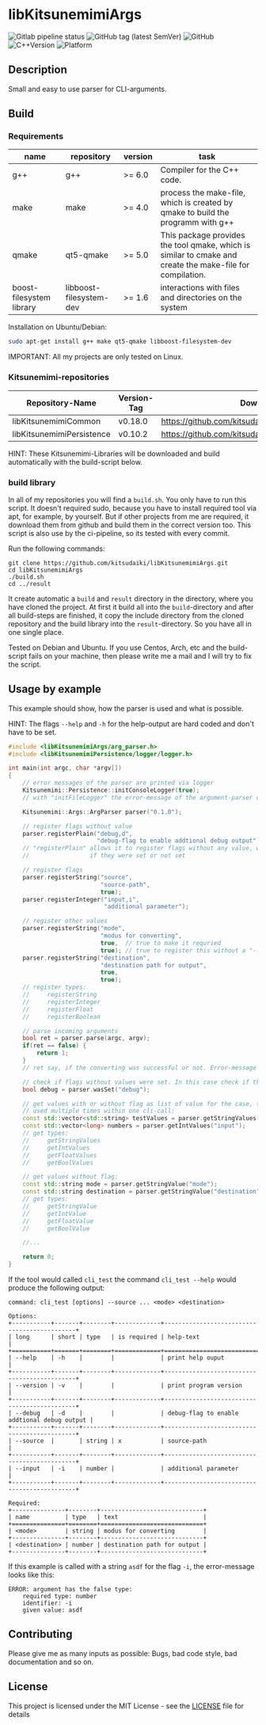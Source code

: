 # libKitsunemimiArgs

![Gitlab pipeline status](https://img.shields.io/gitlab/pipeline/kitsudaiki/libKitsunemimiArgs?label=build%20and%20test&style=flat-square)
![GitHub tag (latest SemVer)](https://img.shields.io/github/v/tag/kitsudaiki/libKitsunemimiArgs?label=version&style=flat-square)
![GitHub](https://img.shields.io/github/license/kitsudaiki/libKitsunemimiArgs?style=flat-square)
![C++Version](https://img.shields.io/badge/c%2B%2B-14-blue?style=flat-square)
![Platform](https://img.shields.io/badge/platform-Linux--x64-lightgrey?style=flat-square)

## Description

Small and easy to use parser for CLI-arguments.

## Build

### Requirements

name | repository | version | task
--- | --- | --- | ---
g++ | g++ | >= 6.0 | Compiler for the C++ code.
make | make | >= 4.0 | process the make-file, which is created by qmake to build the programm with g++
qmake | qt5-qmake | >= 5.0 | This package provides the tool qmake, which is similar to cmake and create the make-file for compilation.
boost-filesystem library | libboost-filesystem-dev | >= 1.6 | interactions with files and directories on the system

Installation on Ubuntu/Debian:

```bash
sudo apt-get install g++ make qt5-qmake libboost-filesystem-dev
```

IMPORTANT: All my projects are only tested on Linux. 

### Kitsunemimi-repositories

Repository-Name | Version-Tag | Download-Path
--- | --- | ---
libKitsunemimiCommon | v0.18.0 |  https://github.com/kitsudaiki/libKitsunemimiCommon.git
libKitsunemimiPersistence | v0.10.2 | https://github.com/kitsudaiki/libKitsunemimiPersistence.git

HINT: These Kitsunemimi-Libraries will be downloaded and build automatically with the build-script below.

### build library

In all of my repositories you will find a `build.sh`. You only have to run this script. It doesn't required sudo, because you have to install required tool via apt, for example, by yourself. But if other projects from me are required, it download them from github and build them in the correct version too. This script is also use by the ci-pipeline, so its tested with every commit.


Run the following commands:

```
git clone https://github.com/kitsudaiki/libKitsunemimiArgs.git
cd libKitsunemimiArgs
./build.sh
cd ../result
```

It create automatic a `build` and `result` directory in the directory, where you have cloned the project. At first it build all into the `build`-directory and after all build-steps are finished, it copy the include directory from the cloned repository and the build library into the `result`-directory. So you have all in one single place.

Tested on Debian and Ubuntu. If you use Centos, Arch, etc and the build-script fails on your machine, then please write me a mail and I will try to fix the script.

## Usage by example

This example should show, how the parser is used and what is possible.

HINT: The flags `--help` and `-h` for the help-output are hard coded and don't have to be set.


```cpp
#include <libKitsunemimiArgs/arg_parser.h>
#include <libKitsunemimiPersistence/logger/logger.h>

int main(int argc, char *argv[])
{
    // error messages of the parser are printed via logger
    Kitsunemimi::Persistence::initConsoleLogger(true);
    // with "initFileLogger" the error-message of the argument-parser can also be written into a file

    Kitsunemimi::Args::ArgParser parser("0.1.0");

    // register flags without value
    parser.registerPlain("debug,d",
                         "debug-flag to enable addtional debug output");
    // "registerPlain" allows it to register flags without any value, which says only true or flase
    //                 if they were set or not set

    // register flags
    parser.registerString("source",
                          "source-path",
                          true);
    parser.registerInteger("input,i",
                           "additional parameter");

    // register other values
    parser.registerString("mode",
                          "modus for converting",
                          true,  // true to make it requried
                          true); // true to register this without a "--"-flag
    parser.registerString("destination",
                          "destination path for output",
                          true,
                          true);
    // register types:
    //     registerString
    //     registerInteger
    //     registerFloat
    //     registerBoolean

    // parse incoming arguments
    bool ret = parser.parse(argc, argv);
    if(ret == false) {
        return 1;
    }
    // ret say, if the converting was successful or not. Error-message are written in the logger

    // check if flags without values were set. In this case check if the debug-flag was set
    bool debug = parser.wasSet("debug");

    // get values with or without flag as list of value for the case, that a flag was
    // used multiple times within one cli-call:
    const std::vector<std::string> testValues = parser.getStringValues("source");
    const std::vector<long> numbers = parser.getIntValues("input");
    // get types:
    //     getStringValues
    //     getIntValues
    //     getFloatValues
    //     getBoolValues

    // get values without flag:
    const std::string mode = parser.getStringValue("mode");
    const std::string destination = parser.getStringValue("destination");
    // get types:
    //     getStringValue
    //     getIntValue
    //     getFloatValue
    //     getBoolValue

    //...

    return 0;
}

```

If the tool would called `cli_test` the command `cli_test --help` would produce the following output:

```
command: cli_test [options] --source ... <mode> <destination>

Options:
+-----------+-------+--------+-------------+---------------------------------------------+
| long      | short | type   | is required | help-text                                   |
+===========+=======+========+=============+=============================================+
| --help    | -h    |        |             | print help ouput                            |
+-----------+-------+--------+-------------+---------------------------------------------+
| --version | -v    |        |             | print program version                       |
+-----------+-------+--------+-------------+---------------------------------------------+
| --debug   | -d    |        |             | debug-flag to enable addtional debug output |
+-----------+-------+--------+-------------+---------------------------------------------+
| --source  |       | string | x           | source-path                                 |
+-----------+-------+--------+-------------+---------------------------------------------+
| --input   | -i    | number |             | additional parameter                        |
+-----------+-------+--------+-------------+---------------------------------------------+

Required:
+---------------+--------+-----------------------------+
| name          | type   | text                        |
+===============+========+=============================+
| <mode>        | string | modus for converting        |
+---------------+--------+-----------------------------+
| <destination> | number | destination path for output |
+---------------+--------+-----------------------------+
```

If this example is called with a string `asdf` for the flag `-i`, the error-message looks like this:

```
ERROR: argument has the false type: 
    required type: number
    identifier: -i
    given value: asdf
```

## Contributing

Please give me as many inputs as possible: Bugs, bad code style, bad documentation and so on.

## License

This project is licensed under the MIT License - see the [LICENSE](LICENSE) file for details
